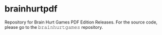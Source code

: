 # brainhurtpdf
Repository for Brain Hurt Games PDF Edition Releases. For the source code, please go to the 𝚋𝚛𝚊𝚒𝚗𝚑𝚞𝚛𝚝𝚐𝚊𝚖𝚎𝚜 repository.
